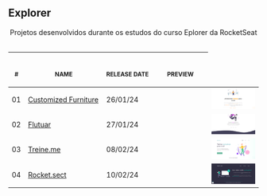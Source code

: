 ## Explorer

<p align="center">
    Projetos desenvolvidos durante os estudos do curso Eplorer da RocketSeat <br>
    <br><table>
    <thead>
        <tr>
            <th align="center">
                <img width="20" height="1"> 
                <p>
                    <small>#</small>
                </p>
            </th>
            <th align="center">
                <img width="300" height="1"> 
                <p> 
                    <small>
                        NAME
                    </small>
                </p>
            </th>
            <th align="left">
                <img width="140" height="1">
                <p align="left"> 
                    <small>
                    RELEASE DATE
                    </small>
                </p>
            </th>
            <th align="center">
                <img width="201" height="1">
                <p align="center"> 
                    <small>
                    PREVIEW
                    </small>
                </p>
            </th>
        </tr>
    </thead>
  <tbody>
      <tr>
        <td>01</td>
        <td><a href="01-customized-furniture">Customized Furniture </a></td>
        <td>26/01/24<td>
        <td align="center">
        <a href="01-customized-furniture"><img width="300px" src="01-customized-furniture/.github/preview.png" /></a></td>
      </tr>
      <tr>
        <td>02</td>
        <td><a href="02-flutuar">Flutuar</a></td>
        <td>27/01/24<td>
        <td align="center">
        <a href="02-flutuar"><img width="300px" src="02-flutuar/.github/preview.png" /></a></td>
      </tr>
      <tr>
        <td>03</td>
        <td><a href="03-treineme">Treine.me</a></td>
        <td>08/02/24<td>
        <td align="center">
        <a href="03-treineme"><img width="300px" src="03-treineme/.github/preview.png" /></a></td>
      </tr>
      <tr>
        <td>04</td>
        <td><a href="04-rocketsect">Rocket.sect</a></td>
        <td>10/02/24<td>
        <td align="center">
        <a href="04-rocketsect"><img width="300px" src="04-rocketsect/.github/preview.png" /></a></td>
      </tr>
    </tbody>
</table></p>